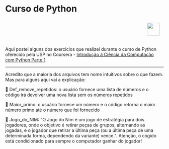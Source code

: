 # Curso de Python <p align="right">  <img src="https://cdn.jsdelivr.net/gh/devicons/devicon/icons/python/python-original.svg" width="40" height="40"/> &nbsp; </p>

Aqui postei alguns dos exercícios que realizei durante o curso de Python oferecido pela USP no Coursera - [Introdução à Ciência da Computação com Python Parte 1](https://www.coursera.org/learn/ciencia-computacao-python-conceitos).

___
Acredito que a maioria dos arquivos tem nome intuitivos sobre o que fazem. Mas para alguns aqui vai a explicação:

📒 Def_remove_repetidos: o usuário fornece uma lista de números e o código irá devolver uma nova lista sem os números repetidos
  
📒 Maior_primo: o usuário fornece um número e o código retorna o maior número primo até o número que foi fornecido
  
📒 Jogo_do_NIM: "O Jogo do Nim é um jogo de estratégia para dois jogadores, onde o objetivo é retirar peças de grupos, alternando as jogadas, e o jogador que retirar a última peça (ou a última peça de uma determinada forma, dependendo da variante) vence.". Atenção, o cógido está condicionado para sempre o computador ganhar do jogador! 
